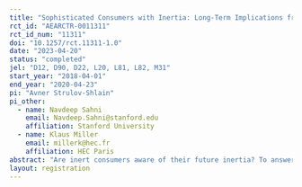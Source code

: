 ```yaml
---
title: "Sophisticated Consumers with Inertia: Long-Term Implications from a Large-Scale Field Experiment"
rct_id: "AEARCTR-0011311"
rct_id_num: "11311"
doi: "10.1257/rct.11311-1.0"
date: "2023-04-20"
status: "completed"
jel: "D12, D90, D22, L20, L81, L82, M31"
start_year: "2018-04-01"
end_year: "2020-04-23"
pi: "Avner Strulov-Shlain"
pi_other:
  - name: Navdeep Sahni
    email: Navdeep.Sahni@stanford.edu
    affiliation: Stanford University
  - name: Klaus Miller
    email: millerk@hec.fr
    affiliation: HEC Paris
abstract: "Are inert consumers aware of their future inertia? To answer this we run a field experiment that offers two million readers of a European newspaper auto-renewing or auto-canceling contracts. We find consumers are inert yet anticipate and account for their inertia: offering auto-renewing contracts lowers subscriptions by 24% and reduces subscribers by 10% over two years; most of the inert readers preempt inertia. Consumers' inertia impact on market outcomes depends on consumers’ overall awareness of it, which is often ignored by the literature, firms, and policy makers. In our context, consumer sophistication limits the firm from exploiting their behavioral limitations."
layout: registration
---
```



